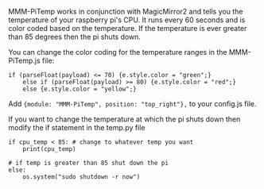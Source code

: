 MMM-PiTemp works in conjunction with MagicMirror2 and tells you the temperature of your raspberry pi's CPU. It runs every 60 seconds and is color coded based on the temperature. If the temperature is ever greater than 85 degrees then the pi shuts down.

You can change the color coding for the temperature ranges in the MMM-PiTemp.js file:
```
if (parseFloat(payload) <= 70) {e.style.color = "green";}
	else if (parseFloat(payload) >= 80) {e.style.color = "red";}
	else {e.style.color = "yellow";}
```

Add `{module: "MMM-PiTemp", position: "top_right"},` to your config.js file.

If you want to change the temperature at which the pi shuts down then modify the if statement in the temp.py file
```
if cpu_temp < 85: # change to whatever temp you want
    print(cpu_temp)

# if temp is greater than 85 shut down the pi
else:
    os.system("sudo shutdown -r now")
```

